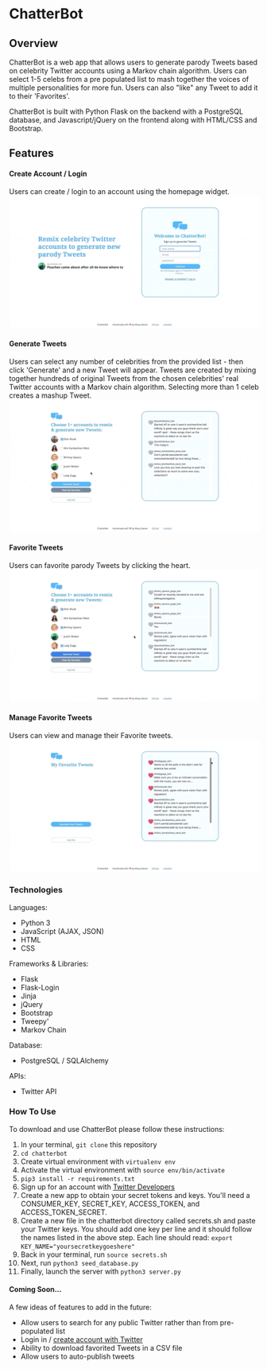 # ChatterBot
## Overview
ChatterBot is a web app that allows users to generate parody Tweets based 
on celebrity Twitter accounts using a Markov chain algorithm. Users can select
1-5 celebs from a pre populated list to mash together the voices of multiple 
personalities for more fun. Users can also "like" any Tweet to add it to their 
'Favorites'. 

ChatterBot is built with Python Flask on the backend with a PostgreSQL database,
and Javascript/jQuery on the frontend along with HTML/CSS and Bootstrap. 

## Features 
#### Create Account / Login 
Users can create / login to an account using the homepage widget.
![Create Account and Login](/static/img/create-account.gif)

#### Generate Tweets 
Users can select any number of celebrities from the provided list - then click 
'Generate' and a new Tweet will appear. Tweets are created by mixing together 
hundreds of original Tweets from the chosen celebrities' real Twitter accounts 
with a Markov chain algorithm. Selecting more than 1 celeb creates a mashup Tweet. 
![Generate Tweets](/static/img/generate-tweets.gif)

#### Favorite Tweets
Users can favorite parody Tweets by clicking the heart.
![Favorite Tweets](/static/img/favorite-tweets.gif)

#### Manage Favorite Tweets 
Users can view and manage their Favorite tweets.
![View Favorite Tweets](/static/img/view-favorites.gif)

### Technologies
Languages:
- Python 3
- JavaScript (AJAX, JSON)
- HTML
- CSS

Frameworks & Libraries:
- Flask
- Flask-Login
- Jinja
- jQuery
- Bootstrap 
- Tweepy'
- Markov Chain

Database:
 - PostgreSQL / SQLAlchemy

APIs:
- Twitter API 

### How To Use 
To download and use ChatterBot please follow these instructions:
1. In your terminal, `git clone` this repository 
2. `cd chatterbot`
3. Create virtual environment with `virtualenv env`
4. Activate the virtual environment with `source env/bin/activate`
6. `pip3 install -r requirements.txt`
7. Sign up for an account with [Twitter Developers](https://developer.twitter.com/en)
8. Create a new app to obtain your secret tokens and keys. You'll need a CONSUMER_KEY, 
SECRET_KEY, ACCESS_TOKEN, and ACCESS_TOKEN_SECRET.
7. Create a new file in the chatterbot directory called secrets.sh and paste your 
Twitter keys. You should add one key per line and it should follow the names listed
in the above step. Each line should read:
`export KEY_NAME="yoursecretkeygoeshere"` 
8. Back in your terminal, run `source secrets.sh` 
9. Next, run `python3 seed_database.py`
10. Finally, launch the server with `python3 server.py`

#### Coming Soon...
A few ideas of features to add in the future: 
- Allow users to search for any public Twitter rather than from pre-populated list 
- Login in / [create account with Twitter](https://developer.twitter.com/en/docs/authentication/overview)
- Ability to download favorited Tweets in a CSV file 
- Allow users to auto-publish tweets 